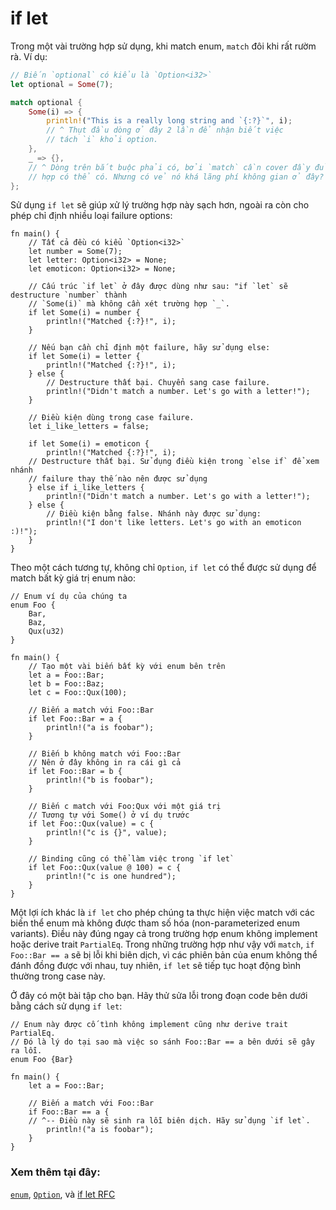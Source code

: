 # if let

Trong một vài trường hợp sử dụng, khi match enum, `match` đôi khi rất rườm rà. Ví dụ:

```rust
// Biến `optional` có kiểu là `Option<i32>`
let optional = Some(7);

match optional {
    Some(i) => {
        println!("This is a really long string and `{:?}`", i);
        // ^ Thụt đầu dòng ở đây 2 lần để nhận biết việc 
        // tách `i` khỏi option.
    },
    _ => {},
    // ^ Dòng trên bắt buộc phải có, bởi `match` cần cover đầy đủ các trường 
    // hợp có thể có. Nhưng có vẻ nó khá lãng phí không gian ở đây? 
};

```

Sử dụng `if let` sẽ giúp xử lý trường hợp này sạch hơn, ngoài ra còn cho phép chỉ định nhiều loại
failure options:

```rust,editable
fn main() {
    // Tất cả đều có kiểu `Option<i32>`
    let number = Some(7);
    let letter: Option<i32> = None;
    let emoticon: Option<i32> = None;

    // Cấu trúc `if let` ở đây được dùng như sau: "if `let` sẽ destructure `number` thành
    // `Some(i)` mà không cần xét trường hợp `_`.
    if let Some(i) = number {
        println!("Matched {:?}!", i);
    }

    // Nếu bạn cần chỉ định một failure, hãy sử dụng else:
    if let Some(i) = letter {
        println!("Matched {:?}!", i);
    } else {
        // Destructure thất bại. Chuyển sang case failure.
        println!("Didn't match a number. Let's go with a letter!");
    }

    // Điều kiện dùng trong case failure.
    let i_like_letters = false;

    if let Some(i) = emoticon {
        println!("Matched {:?}!", i);
    // Destructure thất bại. Sử dụng điều kiện trong `else if` để xem nhánh 
    // failure thay thế nào nên được sử dụng
    } else if i_like_letters {
        println!("Didn't match a number. Let's go with a letter!");
    } else {
        // Điều kiện bằng false. Nhánh này được sử dụng:
        println!("I don't like letters. Let's go with an emoticon :)!");
    }
}
```

Theo một cách tương tự, không chỉ `Option`, `if let` có thể được sử dụng để match bất kỳ giá trị enum nào:

```rust,editable
// Enum ví dụ của chúng ta
enum Foo {
    Bar,
    Baz,
    Qux(u32)
}

fn main() {
    // Tạo một vài biến bất kỳ với enum bên trên
    let a = Foo::Bar;
    let b = Foo::Baz;
    let c = Foo::Qux(100);
    
    // Biến a match với Foo::Bar
    if let Foo::Bar = a {
        println!("a is foobar");
    }
    
    // Biến b không match với Foo::Bar
    // Nên ở đây không in ra cái gì cả
    if let Foo::Bar = b {
        println!("b is foobar");
    }
    
    // Biến c match với Foo:Qux với một giá trị 
    // Tương tự với Some() ở ví dụ trước
    if let Foo::Qux(value) = c {
        println!("c is {}", value);
    }

    // Binding cũng có thể làm việc trong `if let`
    if let Foo::Qux(value @ 100) = c {
        println!("c is one hundred");
    }
}
```

Một lợi ích khác là `if let` cho phép chúng ta thực hiện việc match với các biến thể enum mà không được tham số hóa (non-parameterized enum variants). Điều này đúng ngay cả trong trường hợp enum không implement hoặc derive trait `PartialEq`. Trong những trường hợp như vậy với `match`, `if Foo::Bar == a` sẽ bị lỗi khi biên dịch, vì các phiên bản của enum không thể đánh đồng được với nhau, tuy nhiên, `if let` sẽ tiếp tục hoạt động bình thường trong case này.

Ở đây có một bài tập cho bạn. Hãy thử sửa lỗi trong đoạn code bên dưới bằng cách sử dụng `if let`:

```rust,editable,ignore,mdbook-runnable
// Enum này được cố tình không implement cũng như derive trait PartialEq.
// Đó là lý do tại sao mà việc so sánh Foo::Bar == a bên dưới sẽ gây ra lỗi.
enum Foo {Bar}

fn main() {
    let a = Foo::Bar;

    // Biến a match với Foo::Bar
    if Foo::Bar == a {
    // ^-- Điều này sẽ sinh ra lỗi biên dịch. Hãy sử dụng `if let`.
        println!("a is foobar");
    }
}
```

### Xem thêm tại đây:

[`enum`][enum], [`Option`][option], và [if let RFC][if_let_rfc]

[enum]: ../custom_types/enum.md
[if_let_rfc]: https://github.com/rust-lang/rfcs/pull/160
[option]: ../std/option.md
